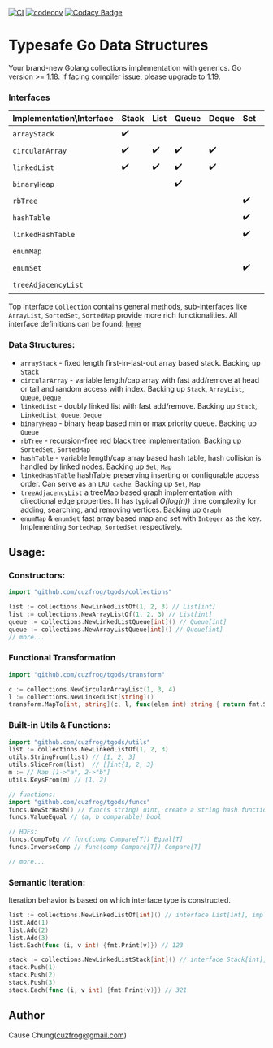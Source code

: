 [![CI](https://github.com/cuzfrog/tgods/actions/workflows/ci.yml/badge.svg)](https://github.com/cuzfrog/tgods/actions/workflows/ci.yml)
[![codecov](https://codecov.io/gh/cuzfrog/tgods/branch/master/graph/badge.svg?token=XIEG8JLDDW)](https://codecov.io/gh/cuzfrog/tgods)
[![Codacy Badge](https://app.codacy.com/project/badge/Grade/c1532de0f9ff4fcd9f2ec7b63792b37d)](https://www.codacy.com/gh/cuzfrog/tgods/dashboard?utm_source=github.com&amp;utm_medium=referral&amp;utm_content=cuzfrog/tgods&amp;utm_campaign=Badge_Grade)

# Typesafe Go Data Structures

Your brand-new Golang collections implementation with generics.
Go version >= [1.18](https://tip.golang.org/doc/go1.18). If facing compiler issue, please upgrade to [1.19](https://tip.golang.org/doc/go1.19).

### Interfaces

| Implementation\Interface | Stack              | List               | Queue              | Deque              | Set                | Map                | Graph              |
|--------------------------|--------------------|--------------------|--------------------|--------------------|--------------------|--------------------|--------------------|
| `arrayStack`             | :heavy_check_mark: |                    |                    |                    |                    |                    |                    |
| `circularArray`          | :heavy_check_mark: | :heavy_check_mark: | :heavy_check_mark: | :heavy_check_mark: |                    |                    |                    |
| `linkedList`             | :heavy_check_mark: | :heavy_check_mark: | :heavy_check_mark: | :heavy_check_mark: |                    |                    |                    |
| `binaryHeap`             |                    |                    | :heavy_check_mark: |                    |                    |                    |                    |
| `rbTree`                 |                    |                    |                    |                    | :heavy_check_mark: | :heavy_check_mark: |                    |
| `hashTable`              |                    |                    |                    |                    | :heavy_check_mark: | :heavy_check_mark: |                    |
| `linkedHashTable`        |                    |                    |                    |                    | :heavy_check_mark: | :heavy_check_mark: |                    |
| `enumMap`                |                    |                    |                    |                    |                    | :heavy_check_mark: |                    |
| `enumSet`                |                    |                    |                    |                    | :heavy_check_mark: |                    |                    |
| `treeAdjacencyList`      |                    |                    |                    |                    |                    |                    | :heavy_check_mark: |

Top interface `Collection` contains general methods, sub-interfaces like `ArrayList`, `SortedSet`, `SortedMap` provide more rich functionalities.
All interface definitions can be found: [here](./types/collection.go)

### Data Structures:

* `arrayStack` - fixed length first-in-last-out array based stack. Backing up `Stack`
* `circularArray` - variable length/cap array with fast add/remove at head or tail and random access with index. Backing up `Stack`, `ArrayList`, `Queue`, `Deque`
* `linkedList` - doubly linked list with fast add/remove. Backing up `Stack`, `LinkedList`, `Queue`, `Deque`
* `binaryHeap` - binary heap based min or max priority queue. Backing up `Queue`
* `rbTree` - recursion-free red black tree implementation. Backing up `SortedSet`, `SortedMap`
* `hashTable` - variable length/cap array based hash table, hash collision is handled by linked nodes. Backing up `Set`, `Map`
* `linkedHashTable` hashTable preserving inserting or configurable access order. Can serve as an `LRU cache`. Backing up `Set`, `Map`
* `treeAdjacencyList` a treeMap based graph implementation with directional edge properties.
It has typical _O(log(n))_ time complexity for adding, searching, and removing vertices. Backing up `Graph`
* `enumMap` & `enumSet` fast array based map and set with `Integer` as the key. Implementing `SortedMap`, `SortedSet` respectively.

## Usage:

### Constructors:

```go
import "github.com/cuzfrog/tgods/collections"

list := collections.NewLinkedListOf(1, 2, 3) // List[int]
list := collections.NewArrayListOf(1, 2, 3) // List[int]
queue := collections.NewLinkedListQueue[int]() // Queue[int]
queue := collections.NewArrayListQueue[int]() // Queue[int]
// more...
```

### Functional Transformation

```go
import "github.com/cuzfrog/tgods/transform"

c := collections.NewCircularArrayList(1, 3, 4)
l := collections.NewLinkedList[string]()
transform.MapTo[int, string](c, l, func(elem int) string { return fmt.Sprint(elem) }) // l ["1", "2", "3"]
```

### Built-in Utils & Functions:

```go
import "github.com/cuzfrog/tgods/utils"
list := collections.NewLinkedListOf(1, 2, 3)
utils.StringFrom(list) // [1, 2, 3]
utils.SliceFrom(list)  // []int{1, 2, 3}
m := // Map [1->"a", 2->"b"]
utils.KeysFrom(m) // [1, 2]

// functions:
import "github.com/cuzfrog/tgods/funcs"
funcs.NewStrHash() // func(s string) uint, create a string hash function based on 64bit or 32bit platform
funcs.ValueEqual // (a, b comparable) bool

// HOFs:
funcs.CompToEq // func(comp Compare[T]) Equal[T]
funcs.InverseComp // func(comp Compare[T]) Compare[T]

// more...
```

### Semantic Iteration:

Iteration behavior is based on which interface type is constructed.

```go
list := collections.NewLinkedListOf[int]() // interface List[int], implementation linkedList[int]
list.Add(1)
list.Add(2)
list.Add(3)
list.Each(func (i, v int) {fmt.Print(v)}) // 123

stack := collections.NewLinkedListStack[int]() // interface Stack[int], implementation linkedList[int]
stack.Push(1)
stack.Push(2)
stack.Push(3)
stack.Each(func (i, v int) {fmt.Print(v)}) // 321
```

## Author

Cause Chung(cuzfrog@gmail.com)
